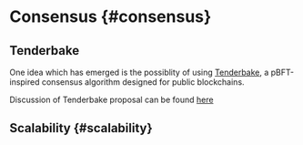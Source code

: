 # Consensus {#consensus}

## Tenderbake

One idea which has emerged is the possiblity of using [Tenderbake](https://arxiv.org/abs/2001.11965), a pBFT-inspired consensus algorithm designed for public blockchains.

Discussion of Tenderbake proposal can be found [here](https://forum.tezosagora.org/t/tenderbake-an-overview/1601)


## Scalability {#scalability}
 